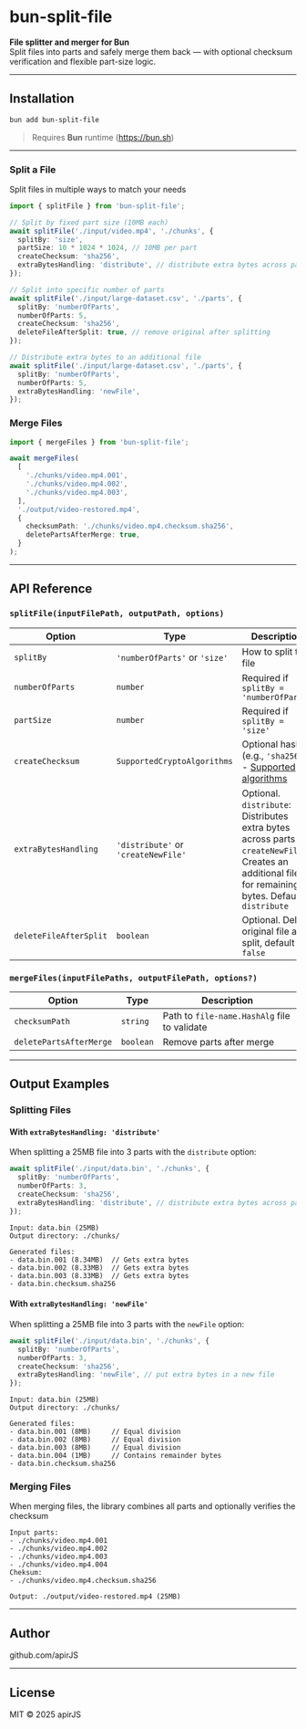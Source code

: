 # bun-split-file

**File splitter and merger for Bun**  
Split files into parts and safely merge them back — with optional checksum verification and flexible part-size logic.

---

## Installation

```bash
bun add bun-split-file
```

> Requires **Bun** runtime (https://bun.sh)

---

### Split a File

Split files in multiple ways to match your needs

```ts
import { splitFile } from 'bun-split-file';

// Split by fixed part size (10MB each)
await splitFile('./input/video.mp4', './chunks', {
  splitBy: 'size',
  partSize: 10 * 1024 * 1024, // 10MB per part
  createChecksum: 'sha256',
  extraBytesHandling: 'distribute', // distribute extra bytes across parts
});

// Split into specific number of parts
await splitFile('./input/large-dataset.csv', './parts', {
  splitBy: 'numberOfParts',
  numberOfParts: 5,
  createChecksum: 'sha256',
  deleteFileAfterSplit: true, // remove original after splitting
});

// Distribute extra bytes to an additional file
await splitFile('./input/large-dataset.csv', './parts', {
  splitBy: 'numberOfParts',
  numberOfParts: 5,
  extraBytesHandling: 'newFile',
});
```

### Merge Files

```ts
import { mergeFiles } from 'bun-split-file';

await mergeFiles(
  [
    './chunks/video.mp4.001',
    './chunks/video.mp4.002',
    './chunks/video.mp4.003',
  ],
  './output/video-restored.mp4',
  {
    checksumPath: './chunks/video.mp4.checksum.sha256',
    deletePartsAfterMerge: true,
  }
);
```

---

## API Reference

### `splitFile(inputFilePath, outputPath, options)`

| Option                 | Type                                | Description                                                                                                                                        |
| ---------------------- | ----------------------------------- | -------------------------------------------------------------------------------------------------------------------------------------------------- |
| `splitBy`              | `'numberOfParts'` or `'size'`              | How to split the file                                                                                                                              |
| `numberOfParts`        | `number`                            | Required if `splitBy = 'numberOfParts'`                                                                                                                   |
| `partSize`             | `number`                            | Required if `splitBy = 'size'`                                                                                                                     |
| `createChecksum`       | `SupportedCryptoAlgorithms`         | Optional hash (e.g., `'sha256'`) - [Supported algorithms](https://bun.sh/docs/api/hashing#bun-cryptohasher)                                        |
| `extraBytesHandling`   | `'distribute'` or `'createNewFile'` | Optional. `distribute`: Distributes extra bytes across parts `createNewFile`: Creates an additional file for remaining bytes. Default `distribute` |
| `deleteFileAfterSplit` | `boolean`                           | Optional. Delete original file after split, default `false`                                                                                        |

### `mergeFiles(inputFilePaths, outputFilePath, options?)`

| Option                  | Type      | Description                                  |
| ----------------------- | --------- | -------------------------------------------- |
| `checksumPath`          | `string`  | Path to `file-name.HashAlg` file to validate |
| `deletePartsAfterMerge` | `boolean` | Remove parts after merge                     |

---

## Output Examples

### Splitting Files

#### With `extraBytesHandling: 'distribute'`

When splitting a 25MB file into 3 parts with the `distribute` option:

```ts
await splitFile('./input/data.bin', './chunks', {
  splitBy: 'numberOfParts',
  numberOfParts: 3,
  createChecksum: 'sha256',
  extraBytesHandling: 'distribute', // distribute extra bytes across parts
});
```

```
Input: data.bin (25MB)
Output directory: ./chunks/

Generated files:
- data.bin.001 (8.34MB)  // Gets extra bytes
- data.bin.002 (8.33MB)  // Gets extra bytes
- data.bin.003 (8.33MB)  // Gets extra bytes
- data.bin.checksum.sha256
```

#### With `extraBytesHandling: 'newFile'`

When splitting a 25MB file into 3 parts with the `newFile` option:

```ts
await splitFile('./input/data.bin', './chunks', {
  splitBy: 'numberOfParts',
  numberOfParts: 3,
  createChecksum: 'sha256',
  extraBytesHandling: 'newFile', // put extra bytes in a new file
});
```

```
Input: data.bin (25MB)
Output directory: ./chunks/

Generated files:
- data.bin.001 (8MB)     // Equal division
- data.bin.002 (8MB)     // Equal division
- data.bin.003 (8MB)     // Equal division
- data.bin.004 (1MB)     // Contains remainder bytes
- data.bin.checksum.sha256
```

### Merging Files

When merging files, the library combines all parts and optionally verifies the checksum

```
Input parts:
- ./chunks/video.mp4.001
- ./chunks/video.mp4.002
- ./chunks/video.mp4.003
- ./chunks/video.mp4.004
Cheksum:
- ./chunks/video.mp4.checksum.sha256

Output: ./output/video-restored.mp4 (25MB)
```

---

## Author
github.com/apirJS

---
## License
MIT © 2025 apirJS
